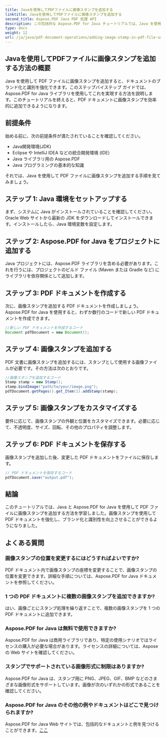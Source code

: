 ```yaml
---
title: Javaを使用してPDFファイルに画像スタンプを追加する
linktitle: Javaを使用してPDFファイルに画像スタンプを追加する
second_title: Aspose.PDF Java PDF 処理 API
description: この包括的な Aspose.PDF for Java チュートリアルでは、Java を使用して PDF ファイルに画像スタンプを追加する方法を学びます。
type: docs
weight: 12
url: /ja/java/pdf-document-operations/adding-image-stamp-in-pdf-file-using-java/
---
```


## Javaを使用してPDFファイルに画像スタンプを追加する方法の概要

Java を使用して PDF ファイルに画像スタンプを追加すると、ドキュメントのブランド化と識別を強化できます。このステップバイステップ ガイドでは、Aspose.PDF for Java ライブラリを使用してこれを実現する方法を説明します。このチュートリアルを終えると、PDF ドキュメントに画像スタンプを効率的に追加できるようになります。

## 前提条件

始める前に、次の前提条件が満たされていることを確認してください。

- Java開発環境(JDK)
- Eclipse や IntelliJ IDEA などの統合開発環境 (IDE)
- Java ライブラリ用の Aspose.PDF
- Java プログラミングの基本的な知識

それでは、Java を使用して PDF ファイルに画像スタンプを追加する手順を見てみましょう。

## ステップ 1: Java 環境をセットアップする

まず、システムに Java がインストールされていることを確認してください。 Oracle Web サイトから最新の JDK をダウンロードしてインストールできます。インストールしたら、Java 環境変数を設定します。

## ステップ 2: Aspose.PDF for Java をプロジェクトに追加する

Java プロジェクトには、Aspose.PDF ライブラリを含める必要があります。これを行うには、プロジェクトのビルド ファイル (Maven または Gradle など) にライブラリを依存関係として追加します。

## ステップ 3: PDF ドキュメントを作成する

次に、画像スタンプを追加する PDF ドキュメントを作成しましょう。 Aspose.PDF for Java を使用すると、わずか数行のコードで新しい PDF ドキュメントを作成できます。

```java
//新しい PDF ドキュメントを作成するコード
Document pdfDocument = new Document();
```

## ステップ 4: 画像スタンプを追加する

PDF 文書に画像スタンプを追加するには、スタンプとして使用する画像ファイルが必要です。その方法は次のとおりです。

```java
//画像スタンプを追加するコード
Stamp stamp = new Stamp();
stamp.bindImage("path/to/your/image.png");
pdfDocument.getPages().get_Item(1).addStamp(stamp);
```

## ステップ 5: 画像スタンプをカスタマイズする

要件に応じて、画像スタンプの外観と位置をカスタマイズできます。必要に応じて、不透明度、サイズ、回転、その他のプロパティを調整します。

## ステップ 6: PDF ドキュメントを保存する

画像スタンプを追加した後、変更した PDF ドキュメントをファイルに保存します。

```java
// PDF ドキュメントを保存するコード
pdfDocument.save("output.pdf");
```

## 結論

このチュートリアルでは、Java と Aspose.PDF for Java を使用して PDF ファイルに画像スタンプを追加する方法を学習しました。画像スタンプを使用して PDF ドキュメントを強化し、ブランド化と識別性を向上させることができるようになりました。

## よくある質問

### 画像スタンプの位置を変更するにはどうすればよいですか?

PDF ドキュメント内で画像スタンプの座標を変更することで、画像スタンプの位置を変更できます。詳細な手順については、Aspose.PDF for Java ドキュメントを参照してください。

### 1 つの PDF ドキュメントに複数の画像スタンプを追加できますか?

はい、画像ごとにスタンプ処理を繰り返すことで、複数の画像スタンプを 1 つの PDF ドキュメントに追加できます。

### Aspose.PDF for Java は無料で使用できますか?

Aspose.PDF for Java は商用ライブラリであり、特定の使用シナリオではライセンスの購入が必要な場合があります。ライセンスの詳細については、Aspose の Web サイトを確認してください。

### スタンプでサポートされている画像形式に制限はありますか?

Aspose.PDF for Java は、スタンプ用に PNG、JPEG、GIF、BMP などのさまざまな画像形式をサポートしています。画像が次のいずれかの形式であることを確認してください。

### Aspose.PDF for Java のその他の例やドキュメントはどこで見つけられますか?

Aspose.PDF for Java Web サイトでは、包括的なドキュメントと例を見つけることができます。[ここ](https://reference.aspose.com/pdf/java/.)